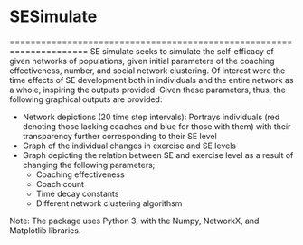 # SESimulate
=====================================================================
SE simulate seeks to simulate the self-efficacy of given networks of 
populations, given initial parameters of the coaching effectiveness,
number, and social network clustering. Of interest were the time
effects of SE development both in individuals and the entire network
as a whole, inspiring the outputs provided. Given these parameters,
thus, the following graphical outputs are provided:

- Network depictions (20 time step intervals): Portrays individuals
(red denoting those lacking coaches and blue for those with them)
with their transparency further corresponding to their SE level
- Graph of the individual changes in exercise and SE levels
- Graph depicting the relation between SE and exercise level as a 
result of changing the following parameters;
	- Coaching effectiveness
	- Coach count
	- Time decay constants
	- Different network clustering algorithsm

Note: The package uses Python 3, with the Numpy, NetworkX, and
Matplotlib libraries.